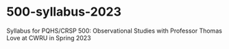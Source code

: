 # 500-syllabus-2023
Syllabus for PQHS/CRSP 500: Observational Studies with Professor Thomas Love at CWRU in Spring 2023
